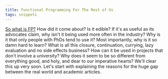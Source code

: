 ```yaml
---
title: Functional Programming For The Rest of Us
tags: snippets
---
```


[So what is FP?](http://www.defmacro.org/ramblings/fp.html "defmacro - Functional Programming For The Rest of Us") How did it come about? Is it edible? If it's as useful as its advocates claim, why isn't it being used more often in the industry? Why is it that only people with PhDs tend to use it? Most importantly, why is it so damn hard to learn? What is all this closure, continuation, currying, lazy evaluation and no side effects business? How can it be used in projects that don't involve a university? Why does it seem to be so different from everything good, and holy, and dear to our imperative hearts? We'll clear this up very soon. Let's start with explaining the reasons for the huge gap between the real world and academic articles.
